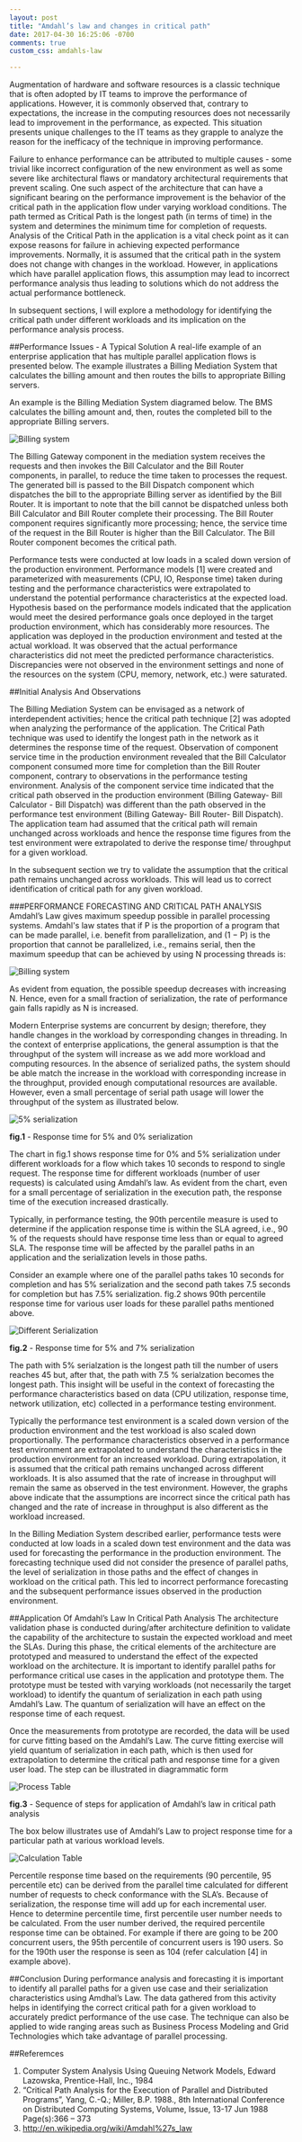 ```yaml
---
layout: post
title: "Amdahl’s law and changes in critical path"
date: 2017-04-30 16:25:06 -0700
comments: true
custom_css: amdahls-law

---
```

Augmentation of hardware and software resources is a classic technique that is often adopted by IT teams to improve the performance of applications. However, it is commonly observed that, contrary to expectations, the increase in the computing resources does not necessarily lead to improvement in the performance, as expected. This situation presents unique challenges to the IT teams as they grapple to analyze the reason for the inefficacy of the technique in improving performance.

Failure to enhance performance can be attributed to multiple causes - some trivial like incorrect configuration of the new environment as well as some severe like architectural flaws or mandatory architectural requirements that prevent scaling. One such aspect of the architecture that can have a significant bearing on the performance improvement is the behavior of the critical path in the application flow under varying workload conditions. The path termed as Critical Path is the longest path (in terms of time) in the system and determines the minimum time for completion of requests. Analysis of the Critical Path in the application is a vital check point as it can expose reasons for failure in achieving expected performance improvements. Normally, it is assumed that the critical path in the system does not change with changes in the workload. However, in applications which have parallel application flows, this assumption may lead to incorrect performance analysis thus leading to solutions which do not address the actual performance bottleneck.

In subsequent sections, I will explore a methodology for identifying the critical path under different workloads and its implication on the performance analysis process.

##Performance Issues - A Typical Solution
A real-life example of an enterprise application that has multiple parallel application flows is presented below. The example illustrates a Billing Mediation System that calculates the billing amount and then routes the bills to appropriate Billing servers.

An example is the Billing Mediation System diagramed below. The BMS calculates the billing amount and, then, routes the completed bill to the appropriate Billing servers.

![Billing system](/images/amdahls-law/billing-system.jpg)

The Billing Gateway component in the mediation system receives the requests and then invokes the Bill Calculator and the Bill Router components, in parallel, to reduce the time taken to processes the request. The generated bill is passed to the Bill Dispatch component which dispatches the bill to the appropriate Billing server as identified by the Bill Router. It is important to note that the bill cannot be dispatched unless both Bill Calculator and Bill Router complete their processing. The Bill Router component requires significantly more processing; hence, the service time of the request in the Bill Router is higher than the Bill Calculator. The Bill Router component becomes the critical path.

Performance tests were conducted at low loads in a scaled down version of the production environment. Performance models [1] were created and parameterized with measurements (CPU, IO, Response time) taken during testing and the performance characteristics were extrapolated to understand the potential performance characteristics at the expected load. Hypothesis based on the performance models indicated that the application would meet the desired performance goals once deployed in the target production environment, which has considerably more resources. The application was deployed in the production environment and tested at the actual workload. It was observed that the actual performance characteristics did not meet the predicted performance characteristics. Discrepancies were not observed in the environment settings and none of the resources on the system (CPU, memory, network, etc.) were saturated.

##Initial Analysis And Observations

The Billing Mediation System can be envisaged as a network of interdependent activities; hence the critical path technique [2] was adopted when analyzing the performance of the application. The Critical Path technique was used to identify the longest path in the network as it determines the response time of the request. Observation of component service time in the production environment revealed that the Bill Calculator component consumed more time for completion than the Bill Router component, contrary to observations in the performance testing environment. Analysis of the component service time indicated that the critical path observed in the production environment (Billing Gateway- Bill Calculator - Bill Dispatch) was different than the path observed in the performance test environment (Billing Gateway- Bill Router- Bill Dispatch). The application team had assumed that the critical path will remain unchanged across workloads and hence the response time figures from the test environment were extrapolated to derive the response time/ throughput for a given workload.

In the subsequent section we try to validate the assumption that the critical path remains unchanged across workloads. This will lead us to correct identification of critical path for any given workload.

###PERFORMANCE FORECASTING AND CRITICAL PATH ANALYSIS
Amdahl’s Law gives maximum speedup possible in parallel processing systems. Amdahl's law states that if P is the proportion of a program that can be made parallel, i.e. benefit from parallelization, and (1 − P) is the proportion that cannot be parallelized, i.e., remains serial, then the maximum speedup that can be achieved by using N processing threads is:

![Billing system](/images/amdahls-law/amdahls-law.jpg)

As evident from equation, the possible speedup decreases with increasing N. Hence, even for a small
fraction of serialization, the rate of performance gain falls rapidly as N is increased.

Modern Enterprise systems are concurrent by design; therefore, they handle changes in the workload by
corresponding changes in threading. In the context of enterprise applications, the general assumption is that the
throughput of the system will increase as we add more workload and computing resources. In the absence of
serialized paths, the system should be able match the increase in the workload with corresponding increase in the
throughput, provided enough computational resources are available. However, even a small percentage of serial
path usage will lower the throughput of the system as illustrated below.


![5% serialization](/images/amdahls-law/chart-1.jpg)

**fig.1** - Response time for 5% and 0% serialization

The chart in fig.1 shows response time for 0% and 5% serialization under different workloads for a flow which takes 10 seconds to respond to single request. The response time for different workloads (number of user requests) is
calculated using Amdahl’s law. As evident from the chart, even for a small percentage of serialization in the execution path, the response time of the execution increased drastically.

Typically, in performance testing, the 90th percentile measure is used to determine if the application response time is within the SLA agreed, i.e., 90 % of the requests should have response time less than or equal to agreed
SLA. The response time will be affected by the parallel paths in an application and the serialization levels in those paths. 

Consider an example where one of the parallel paths takes 10 seconds for completion and has 5% serialization and the second path takes 7.5 seconds for completion but has 7.5% serialization. fig.2 shows 90th percentile response time for various user loads for these parallel paths mentioned above.

![Different Serialization](/images/amdahls-law/chart-2.jpg)

**fig.2** - Response time for 5% and 7% serialization



The path with 5% serialzation is the longest path till the number of users reaches 45 but, after that, the path with 7.5 % serialzation becomes the longest path. This insight will be useful in the context of forecasting the performance characteristics based on data (CPU utilization, response time, network utilization, etc) collected in a performance testing environment.

Typically the performance test environment is a scaled down version of the production environment and the test workload is also scaled down proportionally. The performance characteristics observed in a performance test environment are extrapolated to understand the characteristics in the production environment for an increased workload. During extrapolation, it is assumed that the critical path remains unchanged across different workloads. It is also assumed that the rate of increase in throughput will remain the same as observed in the test environment. However, the graphs above indicate that the assumptions are incorrect since the critical path has changed and the rate of increase in throughput is also different as the workload increased.

In the Billing Mediation System described earlier, performance tests were conducted at low loads in a scaled down test environment and the data was used for forecasting the performance in the production environment. The forecasting technique used did not consider the presence of parallel paths, the level of serialization in those paths and the effect of changes in workload on the critical path. This led to incorrect performance forecasting and the subsequent performance issues observed in the production environment.


##Application Of Amdahl’s Law In Critical Path Analysis
The architecture validation phase is conducted during/after architecture definition to validate the capability of the architecture to sustain the expected workload and meet the SLAs. During this phase, the critical elements of the architecture are prototyped and measured to understand the effect of the expected workload on the architecture. It is important to identify parallel paths for performance critical use cases in the application and prototype them. The prototype must be tested with varying workloads (not necessarily the target workload) to identify the quantum of serialization in each path using Amdahl’s Law. The quantum of serialization will have an effect on the response time of each request.

Once the measurements from prototype are recorded, the data will be used for curve fitting based on the Amdahl’s Law. The curve fitting exercise will yield quantum of serialization in each path, which is then used for extrapolation to determine the critical path and response time for a given user load. The step can be illustrated in diagrammatic form

![Process Table](/images/amdahls-law/table-1.jpg)

**fig.3** - Sequence of steps for application of Amdahl’s law in critical path analysis

The box below illustrates use of Amdahl’s Law to project response time for a particular path at various workload levels.


![Calculation Table](/images/amdahls-law/table-2.jpg)

Percentile response time based on the requirements (90 percentile, 95 percentile etc) can be derived from the parallel time calculated for different number of requests to check conformance with the SLA’s. Because of serialization, the response time will add up for each incremental user. Hence to determine percentile time, first percentile user number needs to be calculated. From the user number derived, the required percentile response time can be obtained.
For example if there are going to be 200 concurrent users, the 95th percentile of concurrent users is 190 users. So for the 190th user the response is seen as 104 (refer calculation [4] in example above).

##Conclusion
During performance analysis and forecasting it is important to identify all parallel paths for a given use case and their serialization characteristics using Amdhal’s Law. The data gathered from this activity helps in identifying the correct critical path for a given workload to accurately predict performance of the use case. The technique can
also be applied to wide ranging areas such as Business Process Modeling and Grid Technologies which take advantage of parallel processing.



##Referemces
1. Computer System Analysis Using Queuing Network Models, Edward Lazowska, Prentice-Hall, Inc., 1984
2. “Critical Path Analysis for the Execution of Parallel and Distributed Programs”, Yang, C.-Q.; Miller, B.P.
1988., 8th International Conference on Distributed Computing Systems, Volume, Issue, 13-17 Jun 1988
Page(s):366 – 373
3. http://en.wikipedia.org/wiki/Amdahl%27s_law
	






